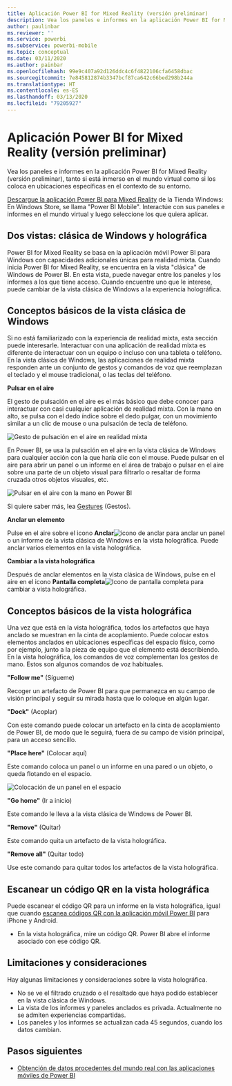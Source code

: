 ```yaml
---
title: Aplicación Power BI for Mixed Reality (versión preliminar)
description: Vea los paneles e informes en la aplicación Power BI for Mixed Reality (versión preliminar), tanto si está inmerso en el mundo virtual como si se encuentra en el contexto de su entorno.
author: paulinbar
ms.reviewer: ''
ms.service: powerbi
ms.subservice: powerbi-mobile
ms.topic: conceptual
ms.date: 03/11/2020
ms.author: painbar
ms.openlocfilehash: 99e9c407a92d126ddc4c6f4822106cfa6458dbac
ms.sourcegitcommit: 7e845812874b3347bcf87ca642c66bed298b244a
ms.translationtype: HT
ms.contentlocale: es-ES
ms.lasthandoff: 03/13/2020
ms.locfileid: "79205927"
---
```

# <a name="power-bi-for-mixed-reality-app-preview"></a>Aplicación Power BI for Mixed Reality (versión preliminar)
Vea los paneles e informes en la aplicación Power BI for Mixed Reality (versión preliminar), tanto si está inmerso en el mundo virtual como si los coloca en ubicaciones específicas en el contexto de su entorno. 

[Descargue la aplicación Power BI para Mixed Reality](https://www.microsoft.com/p/power-bi-mobile/9nblgggzlxn1?activetab=pivot%3aoverviewtab) de la Tienda Windows: En Windows Store, se llama "Power BI Mobile". Interactúe con sus paneles e informes en el mundo virtual y luego seleccione los que quiera aplicar. 

## <a name="two-views-windows-classic-and-holographic"></a>Dos vistas: clásica de Windows y holográfica

Power BI for Mixed Reality se basa en la aplicación móvil Power BI para Windows con capacidades adicionales únicas para realidad mixta. Cuando inicia Power BI for Mixed Reality, se encuentra en la vista "clásica" de Windows de Power BI. En esta vista, puede navegar entre los paneles y los informes a los que tiene acceso. Cuando encuentre uno que le interese, puede cambiar de la vista clásica de Windows a la experiencia holográfica. 


## <a name="windows-classic-view-basics"></a>Conceptos básicos de la vista clásica de Windows

Si no está familiarizado con la experiencia de realidad mixta, esta sección puede interesarle. Interactuar con una aplicación de realidad mixta es diferente de interactuar con un equipo o incluso con una tableta o teléfono. En la vista clásica de Windows, las aplicaciones de realidad mixta responden ante un conjunto de gestos y comandos de voz que reemplazan el teclado y el mouse tradicional, o las teclas del teléfono. 

**Pulsar en el aire**

El gesto de pulsación en el aire es el más básico que debe conocer para interactuar con casi cualquier aplicación de realidad mixta. Con la mano en alto, se pulsa con el dedo índice sobre el dedo pulgar, con un movimiento similar a un clic de mouse o una pulsación de tecla de teléfono.  

![Gesto de pulsación en el aire en realidad mixta](./media/mobile-mixed-reality-app/power-bi-hololens-airtap.png)

En Power BI, se usa la pulsación en el aire en la vista clásica de Windows para cualquier acción con la que haría clic con el mouse. Puede pulsar en el aire para abrir un panel o un informe en el área de trabajo o pulsar en el aire sobre una parte de un objeto visual para filtrarlo o resaltar de forma cruzada otros objetos visuales, etc.

![Pulsar en el aire con la mano en Power BI](./media/mobile-mixed-reality-app/power-bi-hololens-airtap-hand.png) 

Si quiere saber más, lea [Gestures](https://developer.microsoft.com/windows/mixed-reality/gestures) (Gestos).

**Anclar un elemento** 

Pulse en el aire sobre el icono **Anclar**![icono de anclar](./media/mobile-mixed-reality-app/power-bi-hololens-pin.png) para anclar un panel o un informe de la vista clásica de Windows en la vista holográfica. Puede anclar varios elementos en la vista holográfica. 

**Cambiar a la vista holográfica**

Después de anclar elementos en la vista clásica de Windows, pulse en el aire en el icono **Pantalla completa**![Icono de pantalla completa](./media/mobile-mixed-reality-app/power-bi-hololens-fullscreen.png) para cambiar a vista holográfica. 


## <a name="holographic-view-basics"></a>Conceptos básicos de la vista holográfica

Una vez que está en la vista holográfica, todos los artefactos que haya anclado se muestran en la cinta de acoplamiento. Puede colocar estos elementos anclados en ubicaciones específicas del espacio físico, como por ejemplo, junto a la pieza de equipo que el elemento está describiendo. En la vista holográfica, los comandos de voz complementan los gestos de mano. Estos son algunos comandos de voz habituales.

**"Follow me"** (Sígueme) 

Recoger un artefacto de Power BI para que permanezca en su campo de visión principal y seguir su mirada hasta que lo coloque en algún lugar.

**"Dock"** (Acoplar) 

Con este comando puede colocar un artefacto en la cinta de acoplamiento de Power BI, de modo que le seguirá, fuera de su campo de visión principal, para un acceso sencillo.

**"Place here"** (Colocar aquí)

Este comando coloca un panel o un informe en una pared o un objeto, o queda flotando en el espacio.

![Colocación de un panel en el espacio](./media/mobile-mixed-reality-app/power-bi-hololens-place-visuals.png)

**"Go home"** (Ir a inicio)

Este comando le lleva a la vista clásica de Windows de Power BI. 

**"Remove"** (Quitar)

Este comando quita un artefacto de la vista holográfica.

**"Remove all"** (Quitar todo) 

Use este comando para quitar todos los artefactos de la vista holográfica.


## <a name="scan-a-report-qr-code-in-holographic-view"></a>Escanear un código QR en la vista holográfica

Puede escanear el código QR para un informe en la vista holográfica, igual que cuando [escanea códigos QR con la aplicación móvil Power BI](mobile-apps-qr-code.md) para iPhone y Android.

- En la vista holográfica, mire un código QR. Power BI abre el informe asociado con ese código QR.

## <a name="limitations-and-considerations"></a>Limitaciones y consideraciones

Hay algunas limitaciones y consideraciones sobre la vista holográfica.

- No se ve el filtrado cruzado o el resaltado que haya podido establecer en la vista clásica de Windows.
- La vista de los informes y paneles anclados es privada. Actualmente no se admiten experiencias compartidas.
- Los paneles y los informes se actualizan cada 45 segundos, cuando los datos cambian.


## <a name="next-steps"></a>Pasos siguientes

- [Obtención de datos procedentes del mundo real con las aplicaciones móviles de Power BI](mobile-apps-data-in-real-world-context.md)

 



